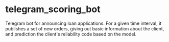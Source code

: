 # telegram_scoring_bot

Telegram bot for announcing loan applications.
For a given time interval, it publishes a set of new orders, giving out basic information about the client, and prediction the client's reliability code based on the model.